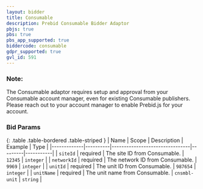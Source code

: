 ```yaml
---
layout: bidder
title: Consumable
description: Prebid Consumable Bidder Adaptor
pbjs: true
pbs: true
pbs_app_supported: true
biddercode: consumable
gdpr_supported: true
gvl_id: 591
---
```


### Note:
The Consumable adaptor requires setup and approval from your Consumable account manager, even for existing Consumable publishers. Please reach out to your account manager to enable Prebid.js for your account.

### Bid Params

{: .table .table-bordered .table-striped }
| Name        | Scope    | Description                    | Example | Type      |
|-------------|----------|--------------------------------|---------|-----------|
| `siteId`    | required | The site ID from Consumable.    | `12345` | `integer` |
| `networkId` | required | The network ID from Consumable. | `9969`  | `integer` |
| `unitId` | required | The unit ID from Consumable. | `987654`  | `integer` |
| `unitName` | required | The unit name from Consumable. | `cnsmbl-unit`  | `string` |

